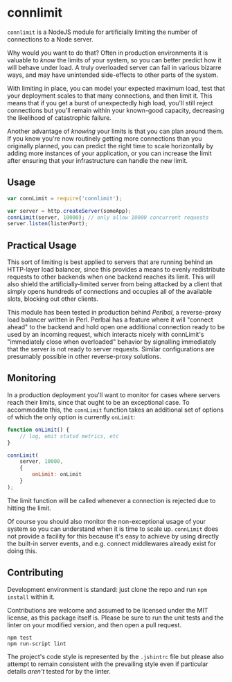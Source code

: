 # connlimit

``connlimit`` is a NodeJS module for artificially limiting the number of
connections to a Node server.

Why would you want to do that? Often in production environments it is valuable
to *know* the limits of your system, so you can better predict how it will
behave under load. A truly overloaded server can fail in various bizarre ways,
and may have unintended side-effects to other parts of the system.

With limiting in place, you can model your expected maximum load, test that
your deployment scales to that many connections, and then limit it. This means
that if you get a burst of unexpectedly high load, you'll still reject
connections but you'll remain within your known-good capacity, decreasing
the likelihood of catastrophic failure.

Another advantage of *knowing* your limits is that you can plan around them.
If you know you're now routinely getting more connections than you originally
planned, you can predict the right time to scale horizontally by adding more
instances of your application, or you can increase the limit after ensuring
that your infrastructure can handle the new limit.

## Usage

```js
var connLimit = require('connlimit');

var server = http.createServer(someApp);
connLimit(server, 10000); // only allow 10000 concurrent requests
server.listen(listenPort);
```

## Practical Usage

This sort of limiting is best applied to servers that are running behind
an HTTP-layer load balancer, since this provides a means to evenly
redistribute requests to other backends when one backend reaches its limit.
This will also shield the artificially-limited server from being attacked by
a client that simply opens hundreds of connections and occupies all of the
available slots, blocking out other clients.

This module has been tested in production behind *Perlbal*, a reverse-proxy
load balancer written in Perl. Perlbal has a feature where it will "connect
ahead" to the backend and hold open one additional connection ready to be
used by an incoming request, which interacts nicely with connLimit's
"immediately close when overloaded" behavior by signalling immediately that
the server is not ready to server requests. Similar configurations are
presumably possible in other reverse-proxy solutions.

## Monitoring

In a production deployment you'll want to monitor for cases where servers
reach their limits, since that ought to be an exceptional case. To accommodate
this, the ``connLimit`` function takes an additional set of options of which
the only option is currently ``onLimit``:

```js
function onLimit() {
    // log, emit statsd metrics, etc
}

connLimit(
    server, 10000,
    {
        onLimit: onLimit
    }
);
```

The limit function will be called whenever a connection is rejected due to
hitting the limit.

Of course you should also monitor the non-exceptional usage of your system
so you can understand when it is time to scale up. ``connLimit`` does not
provide a facility for this because it's easy to achieve by using directly
the built-in server events, and e.g. connect middlewares already exist for
doing this.


## Contributing

Development environment is standard: just clone the repo and run
``npm install`` within it.

Contributions are welcome and assumed to be licensed under the MIT license,
as this package itself is. Please be sure to run the unit tests and the
linter on your modified version, and then open a pull request.

```
npm test
npm run-script lint
```

The project's code style is represented by the `.jshintrc` file but please
also attempt to remain consistent with the prevailing style even if particular
details *aren't* tested for by the linter.
